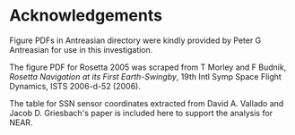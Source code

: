 # Acknowledgements

Figure PDFs in Antreasian directory were kindly provided by Peter G Antreasian for use in this investigation.

The figure PDF for Rosetta 2005 was scraped from T Morley and F Budnik,
_Rosetta Navigation at its First Earth-Swingby_,
19th Intl Symp Space Flight Dynamics, ISTS 2006-d-52 (2006).

The table for SSN sensor coordinates extracted from David A. Vallado and Jacob D. Griesbach's paper
is included here to support the analysis for NEAR.

